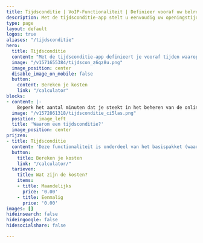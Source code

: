 ```yaml
---
title: Tijdsconditie | VoIP-Functionaliteit | Definieer vooraf uw belroute
description: Met de tijdsconditie-app stelt u eenvoudig uw openingstijden in. Ook creëert u gemakkelijk andere tijdscondities zoals feestdagen, vakantie etc.
type: page
layout: default
logos: true
aliases: "/tijdsconditie"
hero:
  title: Tijdsconditie
  content: "Met de tijdsconditie-app definieert je vooraf tijden waarop één of meerdere acties moeten plaatsvinden. Denk je bijvoorbeeld aan een belroute voor binnen en buiten werktijd of een gewijzigde belroute tijdens de lunchpauze, feestdagen, etc."
  image: "/v1571655384/tijdscon_z6qz8u.png"
  image_position: center
  disable_image_on_mobile: false
  button:
    content: Bereken je kosten
    link: "/calculator"
blocks:
- content: |-
    Beperk het aantal minuten dat je steekt in het beheren van de online telefooncentrale. Dankzij de tijdsconditie-app stel je veel al van te voren in. Je kunt zelfs al jaren vooruit kijken indien gewenst.<br><br><a href="https://www.callvoip.nl/ondersteuning/simmpl-functionaliteiten/tijdsconditie-app/" class="button">Hoe werkt het?</a>
  image: "/v1572861318/tijdsconditie_ci5las.png"
  position: image_left
  title: 'Waarom een tijdsconditie?'
  image_position: center
prijzen:
- title: Tijdsconditie
  content: 'Deze functionaliteit is onderdeel van het basispakket (waar u €7,50 excl. BTW voor betaalt)'
  button:
    title: Bereken je kosten
    link: "/calculator/"
  tarieven:
    title: Wat zijn de kosten?
    items:
    - title: Maandelijks
      price: '0.00'
    - title: Eenmalig
      price: '0.00'
images: []
hideinsearch: false
hideingoogle: false
hidesocialshare: false

---
```

